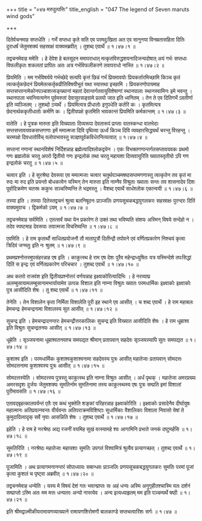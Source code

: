 +++
title = "०४७ मरुदुत्पत्तिः"
title_english = "047 The legend of Seven maruts wind gods"

+++


दितेर्वचनमाह सप्तधेति । गर्भे सप्तधा कृते सति एव परमदुःखिता अत एव
सानुनया विनम्रतासहिता दितिः दुराधर्षं जेतुमशक्यं सहस्राक्षं
वाक्यमब्रवीत् । तुशब्द एवार्थे  ॥  १।४७।१  ॥   

  

तद्वचनमेवाह ममेति । हे देवेश हे बलसूदन ममापराधात्
मत्कृतविरुद्धशयनादिजन्यदोषात् अयं गर्भः सप्तधाः विफलीकृतः शकलतां
प्रापितः अतः अत्र गर्भविफलीकरणे तवापराधो नास्ति  ॥  १।४७।२  ॥   

  

प्रियमिति । मम गर्भविषर्यये गर्भच्छेदे सत्यपि कृत्तं छिन्नं गर्भं
प्रियमावयोः प्रियकर्तारमिच्छामि किञ्च कृतं त्वत्कर्तृकछेदनं
प्रियमेतत्कर्तृकप्रीतिविषयीभूतं यथा स्यात्तथा इच्छामि । प्रियकरणोपायमाह
सप्तसप्तानामेकोनपञ्चाशत्सङ्ख्यानां महतां देवान्तर्गतवायुविशेषाणां
स्थानपालाः स्थानस्वामिनः इमे भवन्तु । स्थानपाला भवन्त्वित्यनेन
पूर्वमरुतां देवासुरसङ्ग्रामे प्रलयो जात इति ध्वनितम् । तेन ते एव
दितिगर्भे ऽवतीर्णा इति व्यञ्जितम् । तुशब्दो ऽप्यर्थे । प्रियमित्यत्र
प्रीधातोः इगुपधेति कर्तरि कः । कृतमित्यत्र छेदनार्थककृतीधातोः कर्मणि कः
। द्वितीयपक्षे कृतमिति भावकान्तं प्रियमिति कर्मकान्तम्  ॥  १।४७।३  ॥   

  

वातेति । हे पुत्रक मारुता इति विख्याताः दिव्यरूपा देवतारूपं प्राप्ताः
वातस्कन्धा वातभेदाः सप्तसप्तावयवकसप्तगणाः इमें ममात्मजा दिवि पृथिव्या
ऊर्ध्वं किञ्च दिवि व्यवहारसिद्ध्यर्थं चरन्तु विरहन्तु । चरमपक्षे
दिवधातोर्विच् वलोपाभावस्तु सञ्ज्ञापूर्वकविधेरनित्यत्वात्  ॥  १।४७।४  ॥   

  

सप्तानां गणानां स्थानविशेषं निर्दिशन्नाह ब्रह्मेत्यादिश्लोकद्वयेन । एकः
विभक्तगणान्तर्गतसप्तावयवकः प्रथमो गणः ब्रह्मलोकं चरतु अपरो द्वितीयो गणः
इन्द्रलोकं तथा चरतु महायशा दिव्यवायुरिति ख्यातस्तृतीयो ऽपि गण इन्द्रलोकं
चरतु  ॥  १।४७।५  ॥   

  

चत्वार इति । हे सुरश्रेष्ठ देवरूपा एव ममात्मजाः चत्वार
चतुर्थपञ्चमषष्ठसप्तमगणास्तु त्वत्कृतेन तव कृतं मा रुदः मा रुद इति
प्रयन्तो बोधकत्वेन यस्मिन् तेन मारुता इति नाम्नैव विश्रुताः ख्याताः
सन्तः तव शासनादेव दिशः पूर्वादिक्रमेण चतस्रः ककुभः सञ्चरिष्यन्ति ते
भद्रमस्तु । वैशब्द एवार्थे सार्धश्लोक एकान्वयी  ॥  १।४७।६  ॥   

  

तस्या इति । तस्याः दितेस्तद्वचनं श्रुत्वा बलनिषूदनः प्राञ्जलिः
प्रणयसूचकबद्धयुगलकरः सहस्राक्षः पुरन्दरः दितिं वाक्यमुवाच । द्विकर्मको
ऽयम्  ॥  १।४७।७  ॥   

  

तद्वचनमेवाह सर्वमिति । एतत्सर्वं यथा येन प्रकारेण ते उक्तं तथा भविष्यति
संशयः अस्मिन् विषये सन्देहो न । तदेव स्पष्टमाह देवरूपाः तवात्मजा
विचरिष्यन्ति  ॥  १।४७।८  ॥   

  

एवमिति । हे राम कृतार्थौ साधितप्रयोजनौ तौ मातापुत्रौ दितीन्द्रौ तपोवने
एवं वर्णितप्रकारेण निश्चयं कृत्वा त्रिदिवं जग्मतुः इति नः श्रुतम्  ॥ 
१।४७।९  ॥   

  

प्रथमप्रश्नोत्तरमुपसंहरन्नाह एष इति । काकुत्स्थ हे राम एष देशः पुरैव
महेन्द्राध्युषितः यत्र यस्मिन्देशे तपःसिद्धां दितिं स इन्द्रः एवं
वर्णितप्रकारेण परिचचार । तुशब्द एवार्थे  ॥  १।४७।१०  ॥   

  

अथ कतरो राजवंश इति द्वितीयप्रश्नोत्तरं वर्णयन्नाह इक्ष्वाकोरित्यादिभिः ।
हे नरव्याघ्र अलम्बुसायामलम्बुसानामभार्यायामेव उत्पन्नः विशाल इति नाम्ना
विश्रुतः ख्यातः परमधार्मिकः इक्ष्वाकोः इक्ष्वाकोः पुत्र आसीदिति शेषः ।
तु शब्द एवार्थे  ॥  १।४७।११  ॥   

  

तेनेति । तेन विशालेन कृता निर्मिता विशालेति पुरी इह स्थाने एव आसीत् । च
शब्द एवार्थे । हे राम महाबलः हेमचन्द्रः हेमचन्द्रनामा विशालस्य सुत आसीत्
 ॥  १।४७।१२  ॥   

  

सुचन्द्र इति । हेमचन्द्रादनन्तरः हेमचन्द्रौत्तरकालिकः सुचन्द्र इति
विख्यात आसीदिति शेषः । हे राम धूम्राश्व इति विश्रुतः सुचन्द्रतनयः आसीत्
 ॥  १।४७।१३  ॥   

  

धूम्रेति । सृञ्जयनामा धूम्राश्वतनयश्च समपद्यत श्रीमान् प्रतापवान् सहदेवः
सृञ्जयस्यापि सुतः समपद्यत  ॥  १।४७।१४  ॥   

  

कुशाश्व इति । परमधार्मिकः कुशाश्वकुशाश्वनामा सहदेवस्य पुत्रः आसीत्
महातेजाः प्रतापवान् सोमदत्तः सोमदत्तनामा कुशाश्वस्य पुत्रः आसीत्  ॥ 
१।४७।१५  ॥   

  

सोमदत्तस्येति । सोमदत्त्स्य पुत्रस्तु काकुत्स्थ इति नाम्ना विश्रुतः
आसीत् । अर्धं पृथक् । महातेजा अमरप्रख्यः अमरसदृशः दुर्जयः जेतुमशक्यः
सुमतिर्नाम सुमतिनामा तस्य काकुत्स्थस्य एषः पुत्रः सम्प्रति इमां विशालां
पुरीमावसति  ॥  १।४७।१६  ॥   

  

एतावद्बृहत्कालपर्यन्तं एतैः एव कथं भुक्तेति शङ्कां परिहरन्नाह
इक्ष्वाकोरिति । इक्ष्वाकोः प्रसादेनैव दीर्घायुषः महात्मानः
अतिप्रयत्नवन्तः वीर्यवन्तः अतिपराक्रमविशिष्टाः सुधार्मिकाः वैशालिकाः
विशाला निवासो येषां ते कुमुदादित्वादृक् सर्वे नृपाः आसन्निति शेषः ।
तुशब्द एवार्थे  ॥  १।४७।१७  ॥   

  

इहेति । हे राम हे नरश्रेष्ठ अद्य रजनीं वयमिह सुखं वत्स्यामहे श्वः
आगामिनि प्रभाते जनकं दष्टुमर्हसि  ॥  १।४७।१८  ॥   

  

सुमतिरिति । नरश्रेष्ठः महातेजाः महायशाः सुमतिः उपगतं विश्वामित्रं
श्रुत्वैव प्रत्यागच्छत् । तुशब्द एवार्थे  ॥  १।४७।१९  ॥   

  

पूजामिति । अथ प्रत्यागमनानन्तरं सोपाध्यायः सबान्धवः प्राञ्जलिः
प्रणयसूचकबद्धयुगलकरः सुमतिः परमां पूजां कृत्वा कुशलं च पृष्ट्वा अब्रवीत्
 ॥  १।४७।२०  ॥   

  

तद्वचनमेवाह धन्येति । यस्य मे विषयं देशं गतः भवान्प्राप्तः सः अहं धन्यः
अस्मि अनुगृहीतश्चास्मि यतः दर्शनं सम्प्राप्तो ऽस्मि अतः मम मत्तः धन्यतरः
अन्यो नास्त्येव । अन्य इत्यध्याहृतम् मम इति पञ्चम्यर्थे षष्ठी  ॥  १।४७।२१
 ॥   

  

इति श्रीमद्वाल्मीकीयरामायणव्याख्याने रामायणशिरोमणौ बालकाण्डे
सप्तचत्वारिंशः सर्गः  ॥  १।४७  ॥   

  

  


